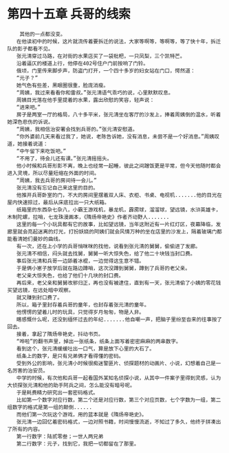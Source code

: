 # 第四十五章 兵哥的线索
        其他的一点都没变。
       在他读初中的时候，这片就流传着要拆迁的说法，大家等啊等，等啊等，等了快十年，拆迁队的影子都看不见。
       张元清穿过马路，在对街的水果店买了一袋枇杷，一只凤梨，三个凯特芒。
       沿着逼仄的楼道上行，他停在402号住户门前按响了门铃。
       俄顷，门里传来脚步声，防盗门打开，一个四十多岁的妇女站在门口，愕然道：
       “元子？”
       她气色有些差，黑眼圈很重，脸庞消瘦。
       “周姨，我过来看看你和雷叔。”张元清语气乖巧的说，心里默默叹息。
       周姨目光落在他手里提着的水果，露出欣慰的笑容，轻声说：
       “进来吧。”
       房子是两室一厅的格局，八十多平米，张元清坐在客厅的沙发上，捧着周姨倒的温水，听着她深色悲伤的诉说。
       “周姨，我相信治安署会找到兵哥的。”张元清安慰道。
       “你外婆前几天来看过我了，她说，老陈告诉她，没有消息，未尝不是一个好消息。”周姨叹道，她接着说道：
       “中午留下来吃饭吧。”
       “不用了，待会儿还有课。”张元清摇摇头。
       他小时候和兵哥形影不离，晚上也经常一起睡，彼此之间蹭饭更是平常，但今天他随时都会进入灵境，所以尽量短缩在外面的时间。
       “周姨，我去兵哥的房间待一会儿。”
       张元清没有忘记自己来这里的目的。
       他推开兵哥卧室的门，不大的房间里摆着双人床、衣柜、书桌、电视机.......他的目光在屋内快速掠过，最后从床底拉出一只大纸箱。
       纸箱里的东西杂七杂八，小霸王游戏机，暴龙机，霹雳球，溜溜球，望远镜，水浒英雄卡，木制陀螺，拉哨，七龙珠漫画本，《隋炀帝艳史》作者齐动野人.......
       这里的每一个小玩具都有它的故事，比如望远镜，当年这附近有一片红灯区，夜幕降临，发廊里就会亮起迷离的灯光，打扮妖娆的阿姨们就会风情万种的坐在店里的沙发上，隔着玻璃门都能看清她们曼妙的曲线。
       有一次，还在上小学的兵哥悄咪咪的找他，说看到张元清的舅舅，偷偷进了发廊。
       张元清不相信，闷头就去找舅，舅舅一听大惊失色，给了他二十块钱当封口费。
       事后张元清和兵哥一边舔着冰棍，一边觉得这生意不错。
       于是俩小崽子放学后就在路边蹲哨，这次没蹲到舅舅，蹲到了兵哥的老父亲。
       老父亲大惊失色，也给了他们十几块的封口费。
       再后来，老父亲和舅舅改邪归正，再也没有被逮住，直到有一天，张元清偷了小姨的零花钱买望远镜，在远处暗中观察。
       就又赚到封口费了。
       所以，箱子里封存着兵哥的童年，也封存着张元清的童年。
       他愣愣的望着儿时的玩具，只觉得岁月匆匆，物是人非。
       瞎感慨什么呢，还没到缅怀过去的年纪.......他自嘲一声，把脑子里纷至沓来的往事按了回去。
       接着，拿起了隋炀帝艳史，抖动书页。
       “哗啦”的翻书声里，掉出一张纸条，纸条上面写着密密麻麻的两串数字。
       看到这个，张元清缓缓吐出一口气，算是放下心里的大石了。
       纸条上的数字，是只有兄弟俩才看得懂的密码。
       受到外公的影响，张元清小时候很痴迷警匪片、侦探题材的动画片、小说，幻想着自己是一名厉害的治安员。
       中学的时候，有次他和兵哥一起看国外某知名侦探小说，从其中一件案子里得到灵感，认为大侦探张元清和他的助手阿兵之间，怎么能没有暗号呢。
       于是耗费精力研究出一套密码格式。
       比如第一个数字对应行数，第二个还是对应行数，第三个对应页数，七个字数为一组，第二组数字的格式是第一组的颠倒......
       而他们第一次玩这个游戏，用的蓝本就是《隋炀帝艳史》。
       张元清一边回忆着密码格式，一边对照书籍，时间慢慢流逝，不知过了多久，他终于拼凑出了所有的内容。
       第一行数字：陆贰零叁；一世人两兄弟
       第二行数字：元子，找到它，我把一切都留在了那里。